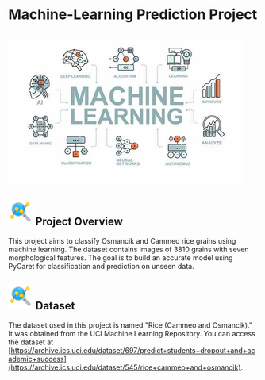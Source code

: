 # Machine-Learning Prediction Project
![image](https://github.com/MarianOforiYeboah/Machine-Learning-Prediction-Project/blob/main/img/Machinelearning.jpg)

## <img src="https://github.com/MarianOforiYeboah/Machine-Learning-Prediction-Project/blob/main/img/predictive-analysis.png" width="50" height="50">  Project Overview

This project aims to classify Osmancik and Cammeo rice grains using machine learning. The dataset contains images of 3810 grains with seven morphological features. The goal is to build an accurate model using PyCaret for classification and prediction on unseen data.

## <img src="https://github.com/MarianOforiYeboah/Machine-Learning-Prediction-Project/blob/main/img/predictive-analysis.png" width="50" height="50"> Dataset
The dataset used in this project is named "Rice (Cammeo and Osmancik)." It was obtained from the UCI Machine Learning Repository. You can access the dataset at [https://archive.ics.uci.edu/dataset/697/predict+students+dropout+and+academic+success](https://archive.ics.uci.edu/dataset/545/rice+cammeo+and+osmancik).
